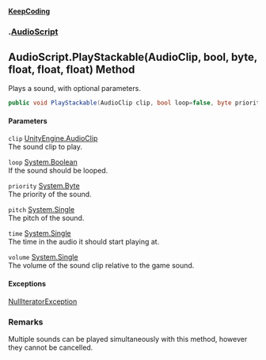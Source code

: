 #### [KeepCoding](index.md 'index')
### [](.md '').[AudioScript](AudioScript.md 'AudioScript')
## AudioScript.PlayStackable(AudioClip, bool, byte, float, float, float) Method
Plays a sound, with optional parameters.  
```csharp
public void PlayStackable(AudioClip clip, bool loop=false, byte priority=128, float pitch=1f, float time=0f, float volume=1f);
```
#### Parameters
<a name='global__AudioScript_PlayStackable(AudioClip_bool_byte_float_float_float)_clip'></a>
`clip` [UnityEngine.AudioClip](https://docs.microsoft.com/en-us/dotnet/api/UnityEngine.AudioClip 'UnityEngine.AudioClip')  
The sound clip to play.
  
<a name='global__AudioScript_PlayStackable(AudioClip_bool_byte_float_float_float)_loop'></a>
`loop` [System.Boolean](https://docs.microsoft.com/en-us/dotnet/api/System.Boolean 'System.Boolean')  
If the sound should be looped.
  
<a name='global__AudioScript_PlayStackable(AudioClip_bool_byte_float_float_float)_priority'></a>
`priority` [System.Byte](https://docs.microsoft.com/en-us/dotnet/api/System.Byte 'System.Byte')  
The priority of the sound.
  
<a name='global__AudioScript_PlayStackable(AudioClip_bool_byte_float_float_float)_pitch'></a>
`pitch` [System.Single](https://docs.microsoft.com/en-us/dotnet/api/System.Single 'System.Single')  
The pitch of the sound.
  
<a name='global__AudioScript_PlayStackable(AudioClip_bool_byte_float_float_float)_time'></a>
`time` [System.Single](https://docs.microsoft.com/en-us/dotnet/api/System.Single 'System.Single')  
The time in the audio it should start playing at.
  
<a name='global__AudioScript_PlayStackable(AudioClip_bool_byte_float_float_float)_volume'></a>
`volume` [System.Single](https://docs.microsoft.com/en-us/dotnet/api/System.Single 'System.Single')  
The volume of the sound clip relative to the game sound.
  
#### Exceptions
[NullIteratorException](KeepCoding_NullIteratorException.md 'KeepCoding.NullIteratorException')  
### Remarks
Multiple sounds can be played simultaneously with this method, however they cannot be cancelled.  
